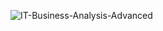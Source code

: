 ![IT-Business-Analysis-Advanced](https://github.com/user-attachments/assets/8778a406-dc6a-443a-aef9-81c5f8ee1a51)
